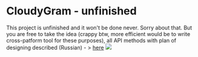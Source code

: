 # CloudyGram - unfinished
This project is unfinished and it won't be done never.
Sorry about that. But you are free to take the idea (crappy btw, more efficient would be to write cross-patform tool for these purposes), all API methods with plan of designing described (Russian) - > [here](https://mega.nz/file/5J4wBQ7K#XXYxcDg2Bfo3lIN1TrZSYBRe7trH9DN0XdOPQ3SC3-c)
<img src = "https://i.postimg.cc/8zfx0DXt/Video-2020-05-17-201238.gif">

